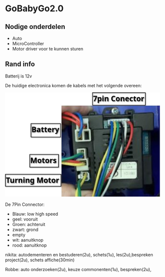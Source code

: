 # GoBabyGo2.0

## Nodige onderdelen

- Auto
- MicroController
- Motor driver voor te kunnen sturen

## Rand info

Batterij is 12v 

De huidige electronica komen de kabels met het volgende overeen:

![Driver](./Img/DriverPicture.jpg)

De 7Pin Connector:
- Blauw: low high speed
- geel: vooruit
- Groen: achteruit
- zwart: grond
- empty
- wit: aanuitknop
- rood: aanuitknop

nikita: autodementeren en bestuderen(2u), schets(1u), les(2u),bespreken project(2u), schets affiche(30min)

Robbe: auto onderzoeken(2u), keuze commonenten(1u), bespreken(2u), 
